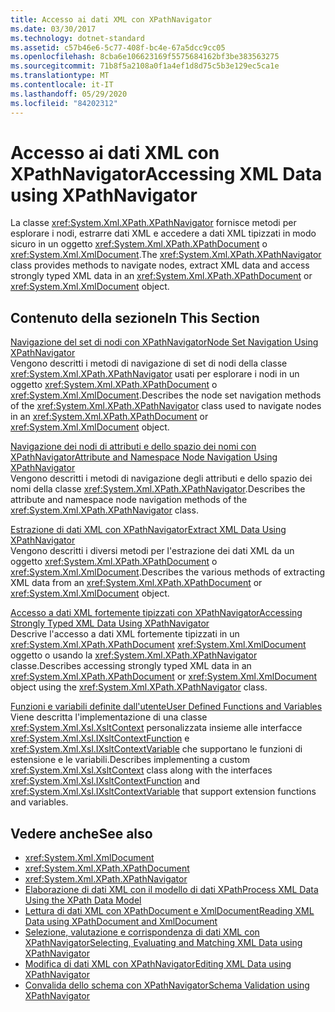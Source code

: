 ```yaml
---
title: Accesso ai dati XML con XPathNavigator
ms.date: 03/30/2017
ms.technology: dotnet-standard
ms.assetid: c57b46e6-5c77-408f-bc4e-67a5dcc9cc05
ms.openlocfilehash: 8cba6e106623169f5575684162bf3be383563275
ms.sourcegitcommit: 71b8f5a2108a0f1a4ef1d8d75c5b3e129ec5ca1e
ms.translationtype: MT
ms.contentlocale: it-IT
ms.lasthandoff: 05/29/2020
ms.locfileid: "84202312"
---
```

# <a name="accessing-xml-data-using-xpathnavigator"></a><span data-ttu-id="d7d40-102">Accesso ai dati XML con XPathNavigator</span><span class="sxs-lookup"><span data-stu-id="d7d40-102">Accessing XML Data using XPathNavigator</span></span>
<span data-ttu-id="d7d40-103">La classe <xref:System.Xml.XPath.XPathNavigator> fornisce metodi per esplorare i nodi, estrarre dati XML e accedere a dati XML tipizzati in modo sicuro in un oggetto <xref:System.Xml.XPath.XPathDocument> o <xref:System.Xml.XmlDocument>.</span><span class="sxs-lookup"><span data-stu-id="d7d40-103">The <xref:System.Xml.XPath.XPathNavigator> class provides methods to navigate nodes, extract XML data and access strongly typed XML data in an <xref:System.Xml.XPath.XPathDocument> or <xref:System.Xml.XmlDocument> object.</span></span>  
  
## <a name="in-this-section"></a><span data-ttu-id="d7d40-104">Contenuto della sezione</span><span class="sxs-lookup"><span data-stu-id="d7d40-104">In This Section</span></span>  
 [<span data-ttu-id="d7d40-105">Navigazione del set di nodi con XPathNavigator</span><span class="sxs-lookup"><span data-stu-id="d7d40-105">Node Set Navigation Using XPathNavigator</span></span>](../../../../docs/standard/data/xml/node-set-navigation-using-xpathnavigator.md)  
 <span data-ttu-id="d7d40-106">Vengono descritti i metodi di navigazione di set di nodi della classe <xref:System.Xml.XPath.XPathNavigator> usati per esplorare i nodi in un oggetto <xref:System.Xml.XPath.XPathDocument> o <xref:System.Xml.XmlDocument>.</span><span class="sxs-lookup"><span data-stu-id="d7d40-106">Describes the node set navigation methods of the <xref:System.Xml.XPath.XPathNavigator> class used to navigate nodes in an <xref:System.Xml.XPath.XPathDocument> or <xref:System.Xml.XmlDocument> object.</span></span>  
  
 [<span data-ttu-id="d7d40-107">Navigazione dei nodi di attributi e dello spazio dei nomi con XPathNavigator</span><span class="sxs-lookup"><span data-stu-id="d7d40-107">Attribute and Namespace Node Navigation Using XPathNavigator</span></span>](../../../../docs/standard/data/xml/attribute-and-namespace-node-navigation-using-xpathnavigator.md)  
 <span data-ttu-id="d7d40-108">Vengono descritti i metodi di navigazione degli attributi e dello spazio dei nomi della classe <xref:System.Xml.XPath.XPathNavigator>.</span><span class="sxs-lookup"><span data-stu-id="d7d40-108">Describes the attribute and namespace node navigation methods of the <xref:System.Xml.XPath.XPathNavigator> class.</span></span>  
  
 [<span data-ttu-id="d7d40-109">Estrazione di dati XML con XPathNavigator</span><span class="sxs-lookup"><span data-stu-id="d7d40-109">Extract XML Data Using XPathNavigator</span></span>](../../../../docs/standard/data/xml/extract-xml-data-using-xpathnavigator.md)  
 <span data-ttu-id="d7d40-110">Vengono descritti i diversi metodi per l'estrazione dei dati XML da un oggetto <xref:System.Xml.XPath.XPathDocument> o <xref:System.Xml.XmlDocument>.</span><span class="sxs-lookup"><span data-stu-id="d7d40-110">Describes the various methods of extracting XML data from an <xref:System.Xml.XPath.XPathDocument> or <xref:System.Xml.XmlDocument> object.</span></span>  
  
 [<span data-ttu-id="d7d40-111">Accesso a dati XML fortemente tipizzati con XPathNavigator</span><span class="sxs-lookup"><span data-stu-id="d7d40-111">Accessing Strongly Typed XML Data Using XPathNavigator</span></span>](../../../../docs/standard/data/xml/accessing-strongly-typed-xml-data-using-xpathnavigator.md)  
 <span data-ttu-id="d7d40-112">Descrive l'accesso a dati XML fortemente tipizzati in un <xref:System.Xml.XPath.XPathDocument> <xref:System.Xml.XmlDocument> oggetto o usando la <xref:System.Xml.XPath.XPathNavigator> classe.</span><span class="sxs-lookup"><span data-stu-id="d7d40-112">Describes accessing strongly typed XML data in an <xref:System.Xml.XPath.XPathDocument> or <xref:System.Xml.XmlDocument> object using the <xref:System.Xml.XPath.XPathNavigator> class.</span></span>  
  
 [<span data-ttu-id="d7d40-113">Funzioni e variabili definite dall'utente</span><span class="sxs-lookup"><span data-stu-id="d7d40-113">User Defined Functions and Variables</span></span>](../../../../docs/standard/data/xml/user-defined-functions-and-variables.md)  
 <span data-ttu-id="d7d40-114">Viene descritta l'implementazione di una classe <xref:System.Xml.Xsl.XsltContext> personalizzata insieme alle interfacce <xref:System.Xml.Xsl.IXsltContextFunction> e <xref:System.Xml.Xsl.IXsltContextVariable> che supportano le funzioni di estensione e le variabili.</span><span class="sxs-lookup"><span data-stu-id="d7d40-114">Describes implementing a custom <xref:System.Xml.Xsl.XsltContext> class along with the interfaces <xref:System.Xml.Xsl.IXsltContextFunction> and <xref:System.Xml.Xsl.IXsltContextVariable> that support extension functions and variables.</span></span>  
  
## <a name="see-also"></a><span data-ttu-id="d7d40-115">Vedere anche</span><span class="sxs-lookup"><span data-stu-id="d7d40-115">See also</span></span>

- <xref:System.Xml.XmlDocument>
- <xref:System.Xml.XPath.XPathDocument>
- <xref:System.Xml.XPath.XPathNavigator>
- [<span data-ttu-id="d7d40-116">Elaborazione di dati XML con il modello di dati XPath</span><span class="sxs-lookup"><span data-stu-id="d7d40-116">Process XML Data Using the XPath Data Model</span></span>](../../../../docs/standard/data/xml/process-xml-data-using-the-xpath-data-model.md)
- [<span data-ttu-id="d7d40-117">Lettura di dati XML con XPathDocument e XmlDocument</span><span class="sxs-lookup"><span data-stu-id="d7d40-117">Reading XML Data using XPathDocument and XmlDocument</span></span>](../../../../docs/standard/data/xml/reading-xml-data-using-xpathdocument-and-xmldocument.md)
- [<span data-ttu-id="d7d40-118">Selezione, valutazione e corrispondenza di dati XML con XPathNavigator</span><span class="sxs-lookup"><span data-stu-id="d7d40-118">Selecting, Evaluating and Matching XML Data using XPathNavigator</span></span>](../../../../docs/standard/data/xml/selecting-evaluating-and-matching-xml-data-using-xpathnavigator.md)
- [<span data-ttu-id="d7d40-119">Modifica di dati XML con XPathNavigator</span><span class="sxs-lookup"><span data-stu-id="d7d40-119">Editing XML Data using XPathNavigator</span></span>](../../../../docs/standard/data/xml/editing-xml-data-using-xpathnavigator.md)
- [<span data-ttu-id="d7d40-120">Convalida dello schema con XPathNavigator</span><span class="sxs-lookup"><span data-stu-id="d7d40-120">Schema Validation using XPathNavigator</span></span>](../../../../docs/standard/data/xml/schema-validation-using-xpathnavigator.md)
